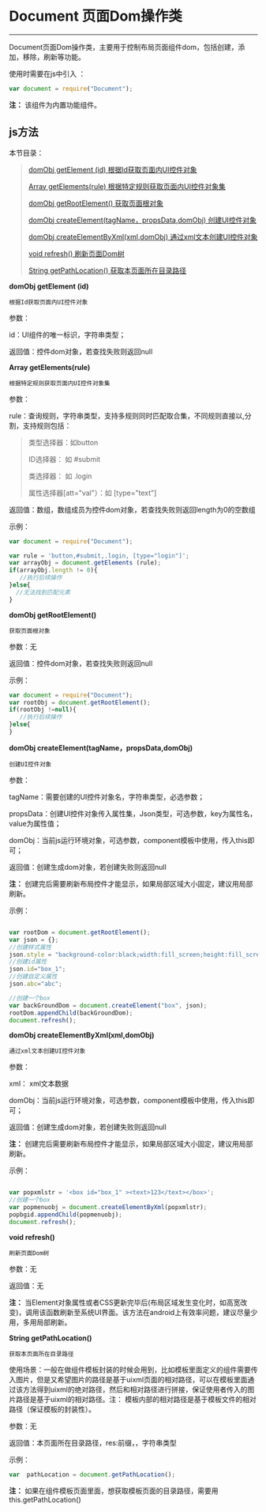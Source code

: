 # Document 页面Dom操作类

----------

Document页面Dom操作类，主要用于控制布局页面组件dom，包括创建，添加，移除，刷新等功能。


使用时需要在js中引入 ：

```javascript
var document = require("Document"); 
```

**注：** 该组件为内置功能组件。

<h2 id="cid_1">js方法</h2>  

本节目录：

>[ domObj getElement (id)  根据Id获取页面内UI控件对象 ](#ff_0)
> 
> [ Array getElements(rule)  根据特定规则获取页面内UI控件对象集 ](#ff_1)
> 
>[ domObj getRootElement()  获取页面根对象  ](#ff_2)
> 
> [domObj createElement(tagName，propsData,domObj)  创建UI控件对象 ](#ff_3)
> 
> [domObj createElementByXml(xml,domObj)  通过xml文本创建UI控件对象  ](#ff_4)
> 
>[ void refresh()  刷新页面Dom树  ](#ff_5)
> 
>[ String getPathLocation()  获取本页面所在目录路径  ](#ff_6)




<span id="ff_0">**domObj getElement (id)**</span>  

<code>根据Id获取页面内UI控件对象</code>  

参数：  

id：UI组件的唯一标识，字符串类型；

返回值：控件dom对象，若查找失败则返回null


<span id="ff_1">**Array getElements(rule)**</span>  

<code>根据特定规则获取页面内UI控件对象集</code>

参数：  

rule：查询规则，字符串类型，支持多规则同时匹配取合集，不同规则直接以,分割，支持规则包括：  

> 类型选择器：如button
> 
> ID选择器： 如 #submit
> 
> 类选择器： 如 .login
> 
> 属性选择器[att="val"）：如 [type="text"]
 
返回值：数组，数组成员为控件dom对象，若查找失败则返回length为0的空数组  


示例：

```javascript
var document = require("Document");  

var rule = 'button,#submit,.login, [type="login"]';
var arrayObj = document.getElements (rule);
if(arrayObj.length != 0){
   //执行后续操作
}else{
  //无法找到匹配元素
}

```


<span id="ff_2">**domObj getRootElement()**</span>  

<code>获取页面根对象</code>   

参数：无  

返回值：控件dom对象，若查找失败则返回null

示例：

```javascript
var document = require("Document");
var rootObj = document.getRootElement();
if(rootObj !=null){
   //执行后续操作
}else{
}
```


<span id="ff_3">**domObj createElement(tagName，propsData,domObj)**</span>  

<code>创建UI控件对象</code>  

参数：  

tagName：需要创建的UI控件对象名，字符串类型，必选参数；  

propsData：创建UI控件对象传入属性集，Json类型，可选参数，key为属性名，value为属性值；  

domObj：当前js运行环境对象，可选参数，component模板中使用，传入this即可；  

返回值：创建生成dom对象，若创建失败则返回null


**注：**  创建完后需要刷新布局控件才能显示，如果局部区域大小固定，建议用局部刷新。

示例：

```javascript

var rootDom = document.getRootElement();
var json = {};
//创建样式属性
json.style = "background-color:black;width:fill_screen;height:fill_screen;position:absolute;top:0;left:0;opacity:0.5";
//创建id属性
json.id="box_1";
//创建自定义属性
json.abc="abc";

//创建一个box
var backGroundDom = document.createElement("box", json);
rootDom.appendChild(backGroundDom);
document.refresh();
```





<span id="ff_5">**domObj createElementByXml(xml,domObj)**</span>  

<code>通过xml文本创建UI控件对象</code> 

参数：  

xml： xml文本数据  

domObj：当前js运行环境对象，可选参数，component模板中使用，传入this即可；

返回值：创建生成dom对象，若创建失败则返回null


**注：**  创建完后需要刷新布局控件才能显示，如果局部区域大小固定，建议用局部刷新。

示例：

```javascript

var popxmlstr = '<box id="box_1" ><text>123</text></box>';
//创建一个box
var popmenuobj = document.createElementByXml(popxmlstr);
popbgid.appendChild(popmenuobj);  
document.refresh();
```


<span id="ff_6">**void refresh()**</span>  

<code>刷新页面Dom树</code> 

参数：无  

返回值：无  

**注：**  当Element对象属性或者CSS更新完毕后(布局区域发生变化时，如高宽改变)，调用该函数刷新至系统UI界面。该方法在android上有效率问题，建议尽量少用，多用局部刷新。



<span id="ff_7">**String getPathLocation()**</span>  

<code>获取本页面所在目录路径</code>  

使用场景：一般在做组件模板封装的时候会用到，比如模板里面定义的组件需要传入图片，但是又希望图片的路径是基于uixml页面的相对路径，可以在模板里面通过该方法得到uixml的绝对路径，然后和相对路径进行拼接，保证使用者传入的图片路径是基于uixml的相对路径。注： 模板内部的相对路径是基于模板文件的相对路径（保证模板的封装性）。

参数：无  

返回值：本页面所在目录路径，res:前缀，，字符串类型

示例：  

```javascript
var  pathLocation = document.getPathLocation();
```

**注：**  如果在组件模板页面里面，想获取模板页面的目录路径，需要用this.getPathLocation()
